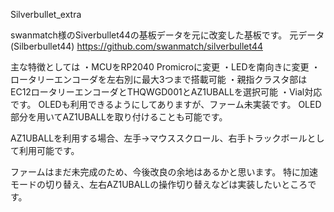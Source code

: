 Silverbullet_extra

swanmatch様のSiverbullet44の基板データを元に改変した基板です。
元データ(Silberbullet44)
https://github.com/swanmatch/silverbullet44


主な特徴としては
・MCUをRP2040 Promicroに変更
・LEDを南向きに変更
・ロータリーエンコーダを左右別に最大3つまで搭載可能
・親指クラスタ部はEC12ロータリーエンコーダとTHQWGD001とAZ1UBALLを選択可能
・Vial対応
です。
OLEDも利用できるようにしてありますが、ファーム未実装です。
OLED部分を用いてAZ1UBALLを取り付けることも可能です。

AZ1UBALLを利用する場合、左手→マウススクロール、右手トラックボールとして利用可能です。

ファームはまだ未完成のため、今後改良の余地はあるかと思います。
特に加速モードの切り替え、左右AZ1UBALLの操作切り替えなどは実装したいところです。


